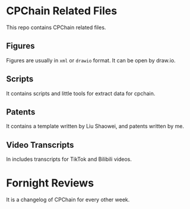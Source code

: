 # CPChain Related Files

This repo contains CPChain related files.

## Figures

Figures are usually in `xml` or `drawio` format. It can be open by draw.io.

## Scripts

It contains scripts and little tools for extract data for cpchain.

## Patents

It contains a template written by Liu Shaowei, and patents written by me.

## Video Transcripts

In includes transcripts for TikTok and Bilibili videos.

# Fornight Reviews

It is a changelog of CPChain for every other week.